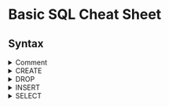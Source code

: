# Basic SQL Cheat Sheet

## Syntax

<details>
<summary>Comment</summary>

<br/>

Comments can be used to add descriptive notes to the SQL. Comments are not executed.

<br/>

```sh
-- This is a single line comment

/*
This is a multiline comment
*/
```

<br/>

The statement below is commented out, so it wont be executed
```sh
-- SELECT * FROM Teachers
```

<br/>

</details>


<details>
<summary>CREATE</summary>

<br/>

The CREATE command is used to create tables.

<br/>

A Teacher table is created with a FullName column. The FullNames are defined as characters with a length of up to 50.

```sh
CREATE TABLE Teacher (
	FullName varchar(50),
	PRIMARY KEY (FullName)
);
```

<br/>

A Teacher table is created with a auto incrementing ID column and a FullName column. When a new row is inserted, it will be assigned an ID which will be 1 higher than the previously highest ID

```sh
CREATE TABLE Teacher (
    TeacherID INT AUTO_INCREMENT PRIMARY KEY,
    FullName VARCHAR(50) NOT NULL
);
```

<br/>

</details>


<details>
<summary>DROP</summary>

<br/>

The DROP command is used to delete tables.

<br/>

Deletes the Teacher table

```sh
DROP TABLE Teacher;
```

<br/>

</details>


<details>
<summary>INSERT</summary>

<br/>

The INSERT command is used to insert data into tables.

<br/>

Five rows are inserted into the Teacher table. Each row has a FullName value.

```sh
INSERT INTO Teacher (FullName)
VALUES 	('John Black'),
		('Jussi Blue'),
		('Sarah White'),
		('Karin Grey'),
		('Gary Green');
```

<br/>

</details>


<details>
<summary>SELECT</summary>

<br/>

The SELECT command is used to view the data inside tables.

<br/>

Returns the entire Teacher table, including the column names and all the data inside.

```sh
SELECT * FROM Teacher
```

<br/>

Returns the entire Teacher table, sorted by the FullName A-Z 

```sh
SELECT *
FROM Teacher
ORDER by FullName 
```

<br/>

</details>
